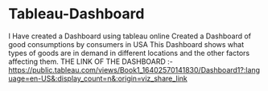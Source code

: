 # Tableau-Dashboard
I Have created a Dashboard using tableau online 
Created a Dashboard of good consumptions by consumers in USA
This Dashboard shows what types of goods are in demand in different locations and the other factors affecting them.
THE LINK OF THE DASHBOARD :-
https://public.tableau.com/views/Book1_16402570141830/Dashboard1?:language=en-US&:display_count=n&:origin=viz_share_link
